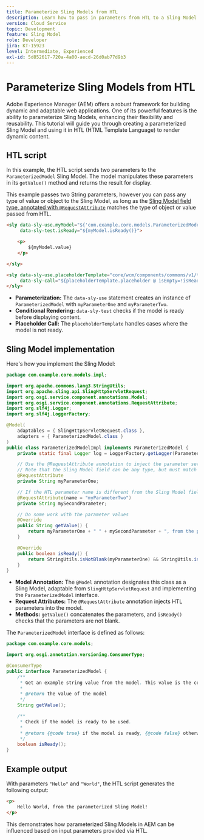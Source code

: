 ```yaml
---
title: Parameterize Sling Models from HTL
description: Learn how to pass in parameters from HTL to a Sling Model in AEM.
version: Cloud Service
topic: Development
feature: Sling Model
role: Developer
jira: KT-15923
level: Intermediate, Experienced
exl-id: 5d852617-720a-4a00-aecd-26d0ab77d9b3
---
```

# Parameterize Sling Models from HTL

Adobe Experience Manager (AEM) offers a robust framework for building dynamic and adaptable web applications. One of its powerful features is the ability to parameterize Sling Models, enhancing their flexibility and reusability. This tutorial will guide you through creating a parameterized Sling Model and using it in HTL (HTML Template Language) to render dynamic content.

## HTL script

In this example, the HTL script sends two parameters to the `ParameterizedModel` Sling Model. The model manipulates these parameters in its `getValue()` method and returns the result for display.

This example passes two String parameters, however you can pass any type of value or object to the Sling Model, as long as the [Sling Model field type, annotated with `@RequestAttribute`](#sling-model-implementation) matches the type of object or value passed from HTL.

```html
<sly data-sly-use.myModel="${'com.example.core.models.ParameterizedModel' @ myParameterOne='Hello', myParameterTwo='World'}"
     data-sly-test.isReady="${myModel.isReady()}">

    <p>
        ${myModel.value}
    </p>

</sly>

<sly data-sly-use.placeholderTemplate="core/wcm/components/commons/v1/templates.html"
     data-sly-call="${placeholderTemplate.placeholder @ isEmpty=!isReady}">
</sly>
```

- **Parameterization:** The `data-sly-use` statement creates an instance of `ParameterizedModel` with `myParameterOne` and `myParameterTwo`.
- **Conditional Rendering:** `data-sly-test` checks if the model is ready before displaying content.
- **Placeholder Call:** The `placeholderTemplate` handles cases where the model is not ready.

## Sling Model implementation

Here's how you implement the Sling Model:

```java
package com.example.core.models.impl;

import org.apache.commons.lang3.StringUtils;
import org.apache.sling.api.SlingHttpServletRequest;
import org.osgi.service.component.annotations.Model;
import org.osgi.service.component.annotations.RequestAttribute;
import org.slf4j.Logger;
import org.slf4j.LoggerFactory;

@Model(
    adaptables = { SlingHttpServletRequest.class },
    adapters = { ParameterizedModel.class }
)
public class ParameterizedModelImpl implements ParameterizedModel {
    private static final Logger log = LoggerFactory.getLogger(ParameterizedModelImpl.class);

    // Use the @RequestAttribute annotation to inject the parameter set in the HTL.
    // Note that the Sling Model field can be any type, but must match the type of object or value passed from HTL.
    @RequestAttribute
    private String myParameterOne;

    // If the HTL parameter name is different from the Sling Model field name, use the name attribute to specify the HTL parameter name
    @RequestAttribute(name = "myParameterTwo")
    private String mySecondParameter;

    // Do some work with the parameter values
    @Override
    public String getValue() {
        return myParameterOne + " " + mySecondParameter + ", from the parameterized Sling Model!";
    }

    @Override
    public boolean isReady() {
        return StringUtils.isNotBlank(myParameterOne) && StringUtils.isNotBlank(mySecondParameter);
    }
}
```

- **Model Annotation:** The `@Model` annotation designates this class as a Sling Model, adaptable from `SlingHttpServletRequest` and implementing the `ParameterizedModel` interface.
- **Request Attributes:** The `@RequestAttribute` annotation injects HTL parameters into the model.
- **Methods:** `getValue()` concatenates the parameters, and `isReady()` checks that the parameters are not blank.

The `ParameterizedModel` interface is defined as follows:

```java
package com.example.core.models;

import org.osgi.annotation.versioning.ConsumerType;

@ConsumerType
public interface ParameterizedModel {
    /**
     * Get an example string value from the model. This value is the concatenation of the two parameters.
     * 
     * @return the value of the model
     */
    String getValue();

    /**
     * Check if the model is ready to be used.
     *
     * @return {@code true} if the model is ready, {@code false} otherwise
     */
    boolean isReady();
}
```

## Example output

With parameters `"Hello"` and `"World"`, the HTL script generates the following output:

```html
<p>
    Hello World, from the parameterized Sling Model!
</p>
```

This demonstrates how parameterized Sling Models in AEM can be influenced based on input parameters provided via HTL.
